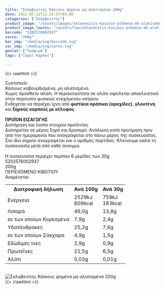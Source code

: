 ```yaml
---
title: "Σκλαβενίτης Κάσιους ψημένα μη αλατισμένα 200g"
date: 2022-05-22T11:25:57+03:00
categories: ["Σκλαβενίτης"]
product_image: "/assets/images/sklavenitis-kasious-pshmena-mh-alatismena-200g.jpg"
product_image_lowres: "/assets/low/sklavenitis-kasious-pshmena-mh-alatismena-200g.jpg"
barcode: "5202576002937"
varos: "200g"
bar_img: "/media/svg/barcode.svg"
var_img: "/media/svg/varos.svg"
gencat: ["Τρόφιμα"]
tags: ["Ξηροί Καρποί"]

---
```

{{< rawhtml >}}

<div class="sload525"><div class="product"><div id="sistatika">Συστατικά:</div><div class="alltext">Κάσιους καβουρδισμένα, μη αλατισμένα.<br>Χωρίς πρόσθετο αλάτι. Η περιεκτικότητα σε αλάτι οφείλεται αποκλειστικά στην παρουσία φυσικώς ενεχόμενου νατρίου.<br>Ενδέχεται να περιέχει ίχνη από <b>φιστίκια αράπικα (αραχίδες)</b>, <b>γλουτένη</b> και <b>ξηρούς καρπούς με κέλυφος</b>.<br><br><b>ΠΡΟΪΟΝ ΕΙΣΑΓΩΓΗΣ</b></div><div id="loipa">Διατήρηση και λοιπά στοιχεία προϊόντος</div><div class="alltext">Διατηρείται σε μέρος ξηρό και δροσερό. Aνάλωση κατά προτίμηση πριν από την ημερομηνία που αναγράφεται στο πάνω μέρος της συσκευασίας. Στο ίδιο σημείο αναγράφεται και ο αριθμός παρτίδας. Κλείνουμε καλά τη συσκευασία μετά από κάθε άνοιγμα.<br><br>Η συσκευασία περιέχει περίπου 6 μερίδες των 30g</div><div id="barcode"><div id="barimage1"></div><span id="bartext">5202576002937</span></div><div id="varos"><div id="varosimage1"></div><span id="varostext">200g</span></div><div id="kivotio">ΠΕΡΙΕΧΟΜΕΝΟ ΚΙΒΩΤΙΟΥ:<br>Αναμένεται</div><div class="tabout"><table id="diatable"><tbody><tr><th>Διατροφική δήλωση</th><th>Ανά 100g</th><th>Ανά 30g</th></tr><tr><td class="texr2">Ενέργεια</td><td class="texr">2529kJ<br>609kcal</td><td class="texr">759kJ<br>183kcal</td></tr><tr><td class="texr2">Λιπαρά</td><td class="texr">46,0g</td><td class="texr">13,8g</td></tr><tr><td class="gray">εκ των οποίων Κορεσµένα</td><td class="gray2">7,9g</td><td class="gray2">2,4g</td></tr><tr><td class="texr2">Yδατάνθρακες</td><td class="texr">25,2g</td><td class="texr">7,6g</td></tr><tr><td class="gray">εκ των οποίων Σάκχαρα</td><td class="gray2">4,9g</td><td class="gray2">1,5g</td></tr><tr><td class="texr2">Eδώδιμες ίνες</td><td class="texr">2,9g</td><td class="texr">0,9g</td></tr><tr><td class="texr2">Πρωτεΐνες</td><td class="texr">21,5g</td><td class="texr">6,5g</td></tr><tr><td class="texr2">Αλάτι</td><td class="texr">0,03g</td><td class="texr">0,01g</td></tr></tbody></table></div><br><div class="pimg"><img alt="Σκλαβενίτης Κάσιους ψημένα μη αλατισμένα 200g" title="Σκλαβενίτης Κάσιους ψημένα μη αλατισμένα 200g" src="/assets/images/sklavenitis-kasious-pshmena-mh-alatismena-200g.jpg"></div></div></div>
{{< /rawhtml >}}


